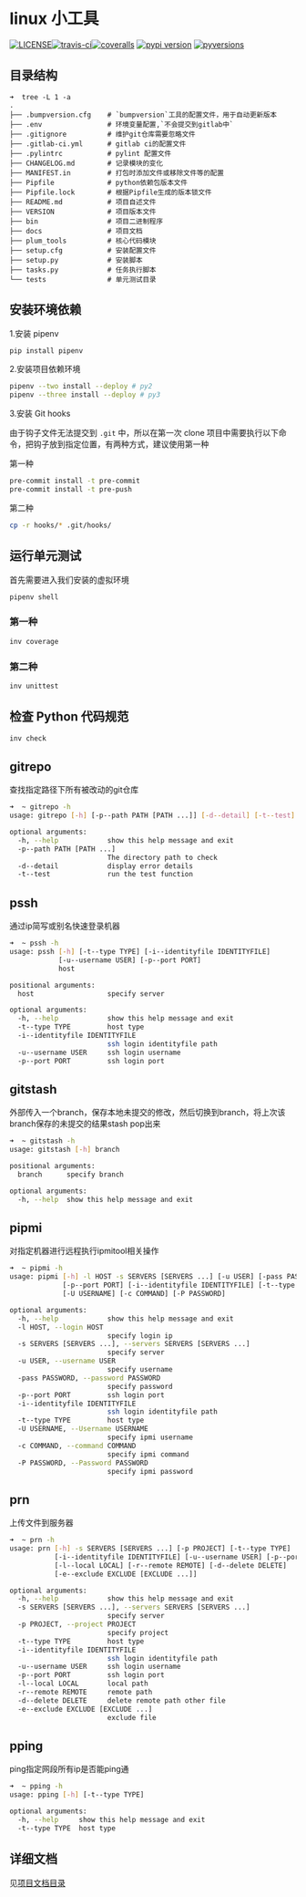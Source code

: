 # linux 小工具

[![LICENSE](https://img.shields.io/github/license/seekplum/plum_tools.svg)](https://github.com/seekplum/plum_tools/blob/master/LICENSE)[![travis-ci](https://travis-ci.org/seekplum/plum_tools.svg?branch=master)](https://travis-ci.org/seekplum/plum_tools)[![coveralls](https://coveralls.io/repos/github/seekplum/plum_tools/badge.svg?branch=master)](https://coveralls.io/github/seekplum/plum_tools?branch=master) [![pypi version](https://img.shields.io/pypi/v/plum_tools.svg)](https://pypi.python.org/pypi/plum_tools) [![pyversions](https://img.shields.io/pypi/pyversions/plum_tools.svg)](https://pypi.python.org/pypi/plum_tools)

## 目录结构

```text
➜  tree -L 1 -a
.
├── .bumpversion.cfg    # `bumpversion`工具的配置文件，用于自动更新版本
├── .env                # 环境变量配置,`不会提交到gitlab中`
├── .gitignore          # 维护git仓库需要忽略文件
├── .gitlab-ci.yml      # gitlab ci的配置文件
├── .pylintrc           # pylint 配置文件
├── CHANGELOG.md        # 记录模块的变化
├── MANIFEST.in         # 打包时添加文件或移除文件等的配置
├── Pipfile             # python依赖包版本文件
├── Pipfile.lock        # 根据Pipfile生成的版本锁文件
├── README.md           # 项目自述文件
├── VERSION             # 项目版本文件
├── bin                 # 项目二进制程序
├── docs                # 项目文档
├── plum_tools          # 核心代码模块
├── setup.cfg           # 安装配置文件
├── setup.py            # 安装脚本
├── tasks.py            # 任务执行脚本
└── tests               # 单元测试目录

```

## 安装环境依赖

1.安装 pipenv

```bash
pip install pipenv
```

2.安装项目依赖环境

```bash
pipenv --two install --deploy # py2
pipenv --three install --deploy # py3
```

3.安装 Git hooks

由于钩子文件无法提交到 `.git` 中，所以在第一次 clone 项目中需要执行以下命令，把钩子放到指定位置，有两种方式，建议使用第一种

第一种

```bash
pre-commit install -t pre-commit
pre-commit install -t pre-push
```

第二种

```bash
cp -r hooks/* .git/hooks/
```

## 运行单元测试

首先需要进入我们安装的虚拟环境

```bash
pipenv shell
```

### 第一种

```bash
inv coverage
```

### 第二种

```bash
inv unittest
```

## 检查 Python 代码规范

```bash
inv check
```
## gitrepo

查找指定路径下所有被改动的git仓库

```bash
➜  ~ gitrepo -h
usage: gitrepo [-h] [-p--path PATH [PATH ...]] [-d--detail] [-t--test]

optional arguments:
  -h, --help            show this help message and exit
  -p--path PATH [PATH ...]
                        The directory path to check
  -d--detail            display error details
  -t--test              run the test function
```

## pssh

通过ip简写或别名快速登录机器

```bash
➜  ~ pssh -h
usage: pssh [-h] [-t--type TYPE] [-i--identityfile IDENTITYFILE]
            [-u--username USER] [-p--port PORT]
            host

positional arguments:
  host                  specify server

optional arguments:
  -h, --help            show this help message and exit
  -t--type TYPE         host type
  -i--identityfile IDENTITYFILE
                        ssh login identityfile path
  -u--username USER     ssh login username
  -p--port PORT         ssh login port
```

## gitstash

外部传入一个branch，保存本地未提交的修改，然后切换到branch，将上次该branch保存的未提交的结果stash pop出来

```bash
➜  ~ gitstash -h
usage: gitstash [-h] branch

positional arguments:
  branch      specify branch

optional arguments:
  -h, --help  show this help message and exit
```

## pipmi

对指定机器进行远程执行ipmitool相关操作

```bash
➜  ~ pipmi -h
usage: pipmi [-h] -l HOST -s SERVERS [SERVERS ...] [-u USER] [-pass PASSWORD]
             [-p--port PORT] [-i--identityfile IDENTITYFILE] [-t--type TYPE]
             [-U USERNAME] [-c COMMAND] [-P PASSWORD]

optional arguments:
  -h, --help            show this help message and exit
  -l HOST, --login HOST
                        specify login ip
  -s SERVERS [SERVERS ...], --servers SERVERS [SERVERS ...]
                        specify server
  -u USER, --username USER
                        specify username
  -pass PASSWORD, --password PASSWORD
                        specify password
  -p--port PORT         ssh login port
  -i--identityfile IDENTITYFILE
                        ssh login identityfile path
  -t--type TYPE         host type
  -U USERNAME, --Username USERNAME
                        specify ipmi username
  -c COMMAND, --command COMMAND
                        specify ipmi command
  -P PASSWORD, --Password PASSWORD
                        specify ipmi password
```


## prn

上传文件到服务器

```bash
➜  ~ prn -h
usage: prn [-h] -s SERVERS [SERVERS ...] [-p PROJECT] [-t--type TYPE]
           [-i--identityfile IDENTITYFILE] [-u--username USER] [-p--port PORT]
           [-l--local LOCAL] [-r--remote REMOTE] [-d--delete DELETE]
           [-e--exclude EXCLUDE [EXCLUDE ...]]

optional arguments:
  -h, --help            show this help message and exit
  -s SERVERS [SERVERS ...], --servers SERVERS [SERVERS ...]
                        specify server
  -p PROJECT, --project PROJECT
                        specify project
  -t--type TYPE         host type
  -i--identityfile IDENTITYFILE
                        ssh login identityfile path
  -u--username USER     ssh login username
  -p--port PORT         ssh login port
  -l--local LOCAL       local path
  -r--remote REMOTE     remote path
  -d--delete DELETE     delete remote path other file
  -e--exclude EXCLUDE [EXCLUDE ...]
                        exclude file
```

## pping

ping指定网段所有ip是否能ping通

```bash
➜  ~ pping -h
usage: pping [-h] [-t--type TYPE]

optional arguments:
  -h, --help     show this help message and exit
  -t--type TYPE  host type
```

## 详细文档

见[项目文档目录](docs/README.md)
